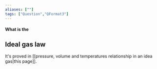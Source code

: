 ```yaml
---
aliases: [""]
tags: ["Question","QFormat3"]
---
```


#### What is the
## Ideal gas law
It's proved in [[pressure, volume and temperatures relationship in an idea gas|this page]].

